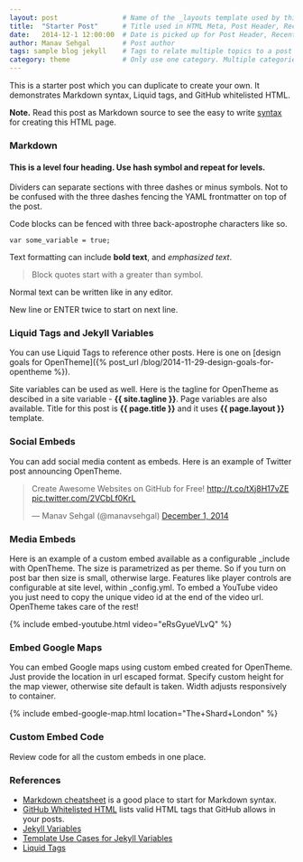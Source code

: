```yaml
---
layout: post                # Name of the _layouts template used by this post
title:  "Starter Post"      # Title used in HTML Meta, Post Header, Recent Posts list
date:   2014-12-1 12:00:00  # Date is picked up for Post Header, Recent Posts list
author: Manav Sehgal        # Post author
tags: sample blog jekyll    # Tags to relate multiple topics to a post
category: theme             # Only use one category. Multiple categories will duplicate content. Not good for SEO.
---
```


This is a starter post which you can duplicate to create your own. It demonstrates Markdown syntax, Liquid tags, and GitHub whitelisted HTML.

**Note.** Read this post as Markdown source to see the easy to 
write [syntax](https://raw.githubusercontent.com/open-start/opentheme/master/_posts/blog/2014-12-1-starter-post.md) 
for creating this HTML page.

### Markdown

#### This is a level four heading. Use hash symbol and repeat for levels.

Dividers can separate sections with three dashes or minus symbols. Not to be confused with the three dashes fencing the YAML frontmatter on top of the post.

Code blocks can be fenced with three back-apostrophe characters like so.

```
var some_variable = true;
```

Text formatting can include **bold text**, and *emphasized text*.

> Block quotes start with a greater than symbol.

Normal text can be written like in any editor.

New line or ENTER twice to start on next line.


### Liquid Tags and Jekyll Variables

You can use Liquid Tags to reference other posts. Here is one on [design goals for OpenTheme]({% post_url /blog/2014-11-29-design-goals-for-opentheme %}).

Site variables can be used as well. Here is the tagline for OpenTheme as descibed in a site variable - **{{ site.tagline }}**.
Page variables are also available. Title for this post is **{{ page.title }}** and it uses **{{ page.layout }}** template.

### <a name="twitter"></a>Social Embeds

You can add social media content as embeds. Here is an example of Twitter post announcing OpenTheme.

<blockquote class="twitter-tweet" lang="en"><p>Create Awesome Websites on GitHub for Free! <a href="http://t.co/tXj8H17vZE">http://t.co/tXj8H17vZE</a> <a href="http://t.co/2VCbLf0KrL">pic.twitter.com/2VCbLf0KrL</a></p>&mdash; Manav Sehgal (@manavsehgal) <a href="https://twitter.com/manavsehgal/status/539376525720977410">December 1, 2014</a></blockquote>
<script async src="//platform.twitter.com/widgets.js" charset="utf-8"></script>

### <a name="youtube"></a>Media Embeds

Here is an example of a custom embed available as a configurable _include with OpenTheme.
The size is parametrized as per theme. So if you turn on post bar then size is small, otherwise large. 
Features like player controls are configurable at site level, within _config.yml.
To embed a YouTube video you just need to copy the unique video id at the end of the video url.
OpenTheme takes care of the rest!

{% include embed-youtube.html video="eRsGyueVLvQ" %}

### <a name="map"></a>Embed Google Maps

You can embed Google maps using custom embed created for OpenTheme. Just provide the location in url escaped format. 
Specify custom height for the map viewer, otherwise site default is taken. Width adjusts responsively to container.

{% include embed-google-map.html location="The+Shard+London" %}

### Custom Embed Code

Review code for all the custom embeds in one place.

<script src="https://gist.github.com/manavsehgal/1cade8a785f97738ed9b.js"></script>

### References

- [Markdown cheatsheet](https://github.com/adam-p/markdown-here/wiki/Markdown-Cheatsheet) is a good place to start for Markdown syntax.
- [GitHub Whitelisted HTML](https://github.com/github/markup#html-sanitization) lists valid HTML tags that GitHub allows in your posts.
- [Jekyll Variables](http://jekyllrb.com/docs/variables/)
- [Template Use Cases for Jekyll Variables](http://jekyllrb.com/docs/templates/)
- [Liquid Tags](https://github.com/Shopify/liquid/wiki/Liquid-for-Designers)
